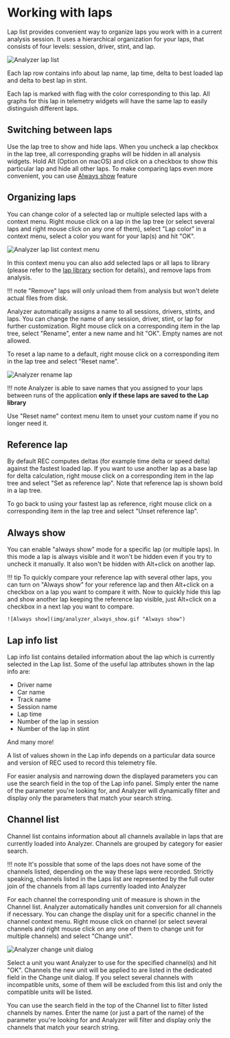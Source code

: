 # Working with laps

Lap list provides convenient way to organize laps you work with in a current analysis session. It uses
a hierarchical organization for your laps, that consists of four levels: session, driver, stint, and lap.

![Analyzer lap list](img/analyzer_lap_tree.png "Analyzer lap list")

Each lap row contains info about lap name, lap time, delta to best loaded lap and delta to best lap in stint.

Each lap is marked with flag with the color corresponding to this lap. All graphs for this lap in telemetry
widgets will have the same lap to easily distinguish different laps.

## Switching between laps

Use the lap tree to show and hide laps. When you uncheck a lap checkbox in the lap tree, all corresponding 
graphs will be hidden in all analysis widgets. Hold Alt (Option on macOS) and click on a checkbox to
show this particular lap and hide all other laps. To make comparing laps even more convenient, you can use
[Always show](#always-show) feature

## Organizing laps

You can change color of a selected lap or multiple selected laps with a context menu. Right mouse click on
a lap in the lap tree (or select several laps and right mouse click on any one of them), select "Lap color"
in a context menu, select a color you want for your lap(s) and hit "OK". 

![Analyzer lap list context menu](img/analyzer_lap_tree_context_menu.png "Analyzer lap list context menu")

In this context menu you can also add selected laps or all laps to library (please refer to the 
[lap library](laplibrary.md) section for details), and remove laps from analysis.

!!! note
    "Remove" laps will only unload them from analysis but won't delete actual files from disk.

Analyzer automatically assigns a name to all sessions, drivers, stints, and laps. You can change the name of 
any session, driver, stint, or lap for further customization. Right mouse click on a corresponding item in 
the lap tree, select "Rename", enter a new name and hit "OK". Empty names are not allowed. 

To reset a lap name to a default, right mouse click on a corresponding item in the lap tree and select 
"Reset name".

![Analyzer rename lap](img/analyzer_rename_lap.gif "Analyzer rename lap")

!!! note 
    Analyzer is able to save names that you assigned to your laps between runs of the application **only 
    if these laps are saved to the Lap library**

Use "Reset name" context menu item to unset your custom name if you no longer need it.

## Reference lap

By default REC computes deltas (for example time delta or speed delta) against the fastest loaded lap. If
you want to use another lap as a base lap for delta calculation, right mouse click on a corresponding item 
in the lap tree and select "Set as reference lap". Note that reference lap is shown bold in a lap tree. 

To go back to using your fastest lap as reference, right mouse click on a corresponding item in the 
lap tree and select "Unset reference lap".

## Always show

You can enable "always show" mode for a specific lap (or multiple laps). In this mode a lap is always visible
and it won't be hidden even if you try to uncheck it manually. It also won't be hidden with Alt+click on another
lap.

!!! tip
    To quickly compare your reference lap with several other laps, you can turn on "Always show" for your reference
    lap and then Alt+click on a checkbox on a lap you want to compare it with. Now to quickly hide this lap and
    show another lap keeping the reference lap visible, just Alt+click on a checkbox in a next lap you want to 
    compare.

    ![Always show](img/analyzer_always_show.gif "Always show")


## Lap info list

Lap info list contains detailed information about the lap which is currently selected in the Lap list. 
Some of the useful lap attributes shown in the lap info are:

- Driver name
- Car name
- Track name
- Session name
- Lap time
- Number of the lap in session
- Number of the lap in stint

And many more!

A list of values shown in the Lap info depends on a particular data source and version of REC used to record this
telemetry file.

For easier analysis and narrowing down the displayed parameters you can use the search field in the top of the 
Lap info panel. Simply enter the name of the parameter you're looking for, and Analyzer will dynamically 
filter and display only the parameters that match your search string. 

## Channel list

Channel list contains information about all channels available in laps that are currently loaded into Analyzer.
Channels are grouped by category for easier search. 

!!! note 
    It's possible that some of the laps does not have some of the channels listed, depending on the way these laps
    were recorded. Strictly speaking, channels listed in the Laps list are represented by the full outer join of
    the channels from all laps currently loaded into Analyzer

For each channel the corresponding unit of measure is shown in the Channel list. Analyzer automatically handles 
unit conversion for all channels if necessary. You can change the display unit for a  specific channel 
in the channel context menu. Right mouse click on channel (or select several channels and right mouse click on 
any one of them to change unit for multiple channels) and select "Change unit".  

![Analyzer change unit dialog](img/analyzer_change_unit_src.png "Analyzer change unit dialog")

Select a unit you want Analyzer to use for the specified channel(s) and hit "OK". Channels the new unit
will be applied to are listed in the dedicated field in the Change unit dialog. If you select several channels
with incompatible units, some of them will be excluded from this list and only the compatible units will be listed.

You can use the search field in the top of the Channel list to filter listed channels by names. Enter the name
(or just a part of the name) of the parameter you're looking for and Analyzer will filter and display only the
channels that match your search string. 
